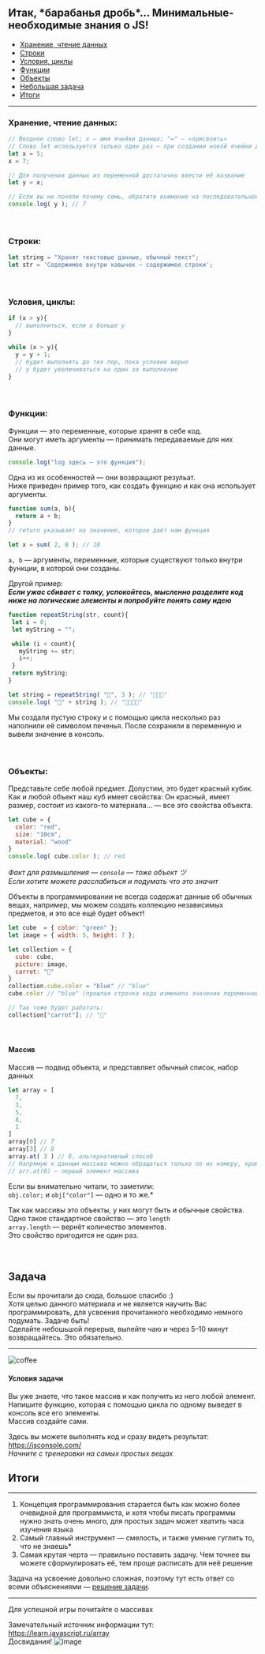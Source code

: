 




## Итак, \*барабанья дробь*... Минимальные-необходимые знания о JS!
+ [Хранение, чтение данных](https://github.com/zoodogood/piramide/blob/main/README.md#%D1%85%D1%80%D0%B0%D0%BD%D0%B5%D0%BD%D0%B8%D0%B5-%D1%87%D1%82%D0%B5%D0%BD%D0%B8%D0%B5-%D0%B4%D0%B0%D0%BD%D0%BD%D1%8B%D1%85)
+ [Строки](https://github.com/zoodogood/piramide/blob/main/README.md#%D1%81%D1%82%D1%80%D0%BE%D0%BA%D0%B8)
+ [Условия, циклы](https://github.com/zoodogood/piramide/blob/main/README.md#%D1%83%D1%81%D0%BB%D0%BE%D0%B2%D0%B8%D1%8F-%D1%86%D0%B8%D0%BA%D0%BB%D1%8B)
+ [Функции](https://github.com/zoodogood/piramide/blob/main/README.md#%D1%84%D1%83%D0%BD%D0%BA%D1%86%D0%B8%D0%B8)
+ [Объекты](https://github.com/zoodogood/piramide/blob/main/README.md#%D0%BE%D0%B1%D1%8A%D0%B5%D0%BA%D1%82%D1%8B)
+ [Небольшая задача](https://github.com/zoodogood/piramide/blob/main/README.md#%D0%B7%D0%B0%D0%B4%D0%B0%D1%87%D0%B0)
+ [Итоги](https://github.com/zoodogood/piramide/blob/main/README.md#%D0%B8%D1%82%D0%BE%D0%B3%D0%B8)
  
-----

### Хранение, чтение данных:  
```js
// Вводное слово let; x — имя ячейки данных; "=" — «присвоить»
// Слово let используется только один раз — при создании новой ячейки данных, верно говоря, переменной
let x = 5;
x = 7;

// Для получения данных из переменной достаточно ввести её название
let y = x;

// Если вы не поняли почему семь, обратите внимание на последовательность действий!
console.log( y ); // 7

```
  
ᅠ
### Строки:
```js
let string = "Хранят текстовые данные, обычный текст";
let str = 'Содержимое внутри кавычек — содержимое строки';

```

  
ᅠ
### Условия, циклы:
```js
if (x > y){
  // выполниться, если x больше y
}

while (x > y){
  y = y + 1;
  // будет выполнять до тех пор, пока условие верно
  // y будет увеличиваться на один за выполнение
}
```
  
ᅠ
### Функции:  
Функции — это переменные, которые хранят в себе код.  
Они могут иметь аргументы — принимать передаваемые для них данные.
```js
console.log("log здесь — это функция");
```
Одна из их особенностей — они возвращают резульат.  
Ниже приведен пример того, как создать функцию и как она использует аргументы.  
```js
function sum(a, b){
  return a + b;
}
// return указывает на значение, которое даёт нам функция

let x = sum( 2, 8 ); // 10
```
`a, b` — аргументы, переменные, которые существуют только внутри функции, в которой они созданы.  
  
  

Другой пример:  
**_Если ужас сбивает с толку, успокойтесь, мысленно разделите код ниже на логические элементы и попробуйте понять саму идею_**
```js
function repeatString(str, count){
 let i = 0;
 let myString = "";

 while (i < count){
   myString += str;
   i++;
 }
 return myString;
}

let string = repeatString( "🍪", 3 ); // "🍪🍪🍪"
console.log( "🦝" + string ); // "🦝🍪🍪🍪"
```
Мы создали пустую строку и с помощью цикла несколько раз наполнили её символом печенья. После сохранили в переменную и вывели значение в консоль.
  
ᅠ
### Объекты:
Представьте себе любой предмет. Допустим, это будет красный кубик. 
Как и любой объект наш куб имеет свойства: Он красный, имеет размер, состоит из какого-то материала... — все это свойства объекта.
```js
let cube = {
  color: "red",
  size: "10cm",
  material: "wood"
}
console.log( cube.color ); // red
```
_Факт для размышления — `console` — тоже объект ツ_  
_Если хотите можете расслабиться и подумать что это значит_

Объекты в программировании не всегда содержат данные об обычных вещах, например, мы можем создать коллекцию независимых предметов, и это все ещё будет объект!
```js
let cube  = { color: "green" };
let image = { width: 5, height: 7 };

let collection = {
  cube: cube,
  picture: image,
  carrot: "🥕"
}
collection.cube.color = "blue" // "blue"  
cube.color // "blue" (прошлая строчка кода изменила значение переменной-свойства color)

// Так тоже будет работать:
collection["carrot"]; // "🥕"
```
  
ᅠ
#### Массив
Массив — подвид объекта, и представляет обычный список, набор данных
```js
let array = [
  7,
  3,
  5,
  8,
  1
]
array[0] // 7
array[3] // 8
array.at( 3 ) // 8, альтернативный способ
// Напрямую к данным массива можно обращаться только по их номеру, кроме того нумерация начинается с нуля.
// arr.at(0) — первый элемент массива  

```
Если вы внимательно читали, то заметили:  
`obj.color;` и `obj["color"]` — одно и то же.*  
  
Так как массивы это объекты, у них могут быть и обычные свойства.
Одно такое стандартное свойство — это `length`  
`array.length` — вернёт количество элементов.  
Это свойство пригодится не один раз.
 
  
  
ᅠ
## Задача
Если вы прочитали до сюда, большое спасибо :)  
Хотя целью данного материала и не является научить Вас программировать, для усвоения прочитанного необходимо немного подумать. Задаче быть!  
Сделайте небошьшой перерыв, выпейте чаю и через 5–10 минут возвращайтесь. Это обязательно.
  
  
***

![coffee](https://media.discordapp.net/attachments/803991213551255612/899512648373272596/dfb22326d9b5d91c.gif)
  
  
#### Условия задачи
Вы уже знаете, что такое массив и как получить из него любой элемент.
Напишите функцию, которая с помощью цикла по одному выведет в консоль все его элементы.  
Массив создайте сами.  
  
Здесь вы можете выполнять код и сразу видеть результат:  
https://jsconsole.com/  
_Начните с тренеровки на самых простых вещах_

## Итоги
***
1. Концепция программирования старается быть как можно более очевидной для программиста, и хотя чтобы писать программы нужно знать очень много, для простых задач может хватить часа изучения языка
2. Самый главный инструмент — смелость, и также умение гуглить то, что не знаешь*
3. Самая крутая черта — правильно поставить задачу. Чем точнее вы можете сформулировать её, тем проще расписать для неё решение

Задача на усвоение довольно сложная, поэтому тут есть ответ со всеми объяснениями — [решение задачи](https://github.com/zoodogood/piramide/blob/main/resources/homework.md).  
  
***
Для успешной игры почитайте о массивах  
  
Замечательный источник информации тут:  
https://learn.javascript.ru/array  
Досвидания!
![image](https://images-ext-1.discordapp.net/external/www2ZBQ_g85ePokQyLc22m_XYuP7Do-1rskJT0MHmF4/%3Fwidth%3D1214%26height%3D683/https/media.discordapp.net/attachments/605085718947299389/812728041407119410/wallhaven-zxg7gj.jpg)
